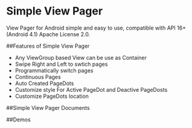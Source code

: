 # Simple View Pager

View Pager for Android simple and easy to use, compatible with API 16+(Android 4.1) Apache License 2.0.

##Features of Simple View Pager

 - Any ViewGroup based View can be use as Container
 - Swipe Right and Left to swtich pages
 - Programmatically switch pages
 - Continuous Pages
 - Auto Created PageDots
 - Customize style For Active PageDot and Deactive PageDosts
 - Customize PageDots location
 
##Simple View Pager Documents


##Demos




